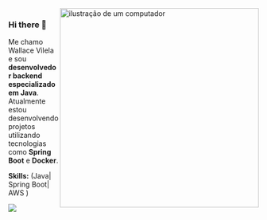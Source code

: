 <img src="https://raw.githubusercontent.com/MicaelliMedeiros/micaellimedeiros/master/image/computer-illustration.png" alt="ilustração de um computador" min-width="400px" max-width="400px" width="400px" align="right">

<h3>Hi there 👋</h3>
<p align="left"> 
  Me chamo Wallace Vilela e sou <strong>desenvolvedor backend especializado em Java</strong>. Atualmente estou desenvolvendo projetos utilizando tecnologias como <strong>Spring Boot</strong> e <strong>Docker</strong>.
</p>

<p align="left">
  <strong>Skills:</strong> (Java| Spring Boot| AWS ) 
</p>
<p align="left">
  <img src="https://github-readme-stats.vercel.app/api?username=wallacevilela7&theme=tokyonight&show_icons=true&hide_border=true&count_private=true" />
</p>
